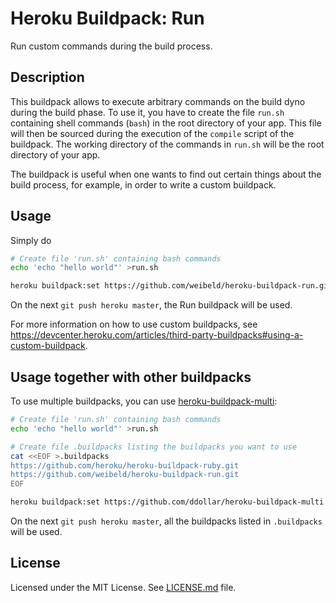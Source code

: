 Heroku Buildpack: Run
=====================

Run custom commands during the build process.


Description
-----------

This buildpack allows to execute arbitrary commands on the build dyno during the build phase. To use it, you have to create the file `run.sh` containing shell commands (`bash`) in the root directory of your app. This file will then be sourced during the execution of the `compile` script of the buildpack. The working directory of the commands in `run.sh` will be the root directory of your app.

The buildpack is useful when one wants to find out certain things about the build process, for example, in order to write a custom buildpack.


Usage
-----

Simply do

~~~bash
# Create file 'run.sh' containing bash commands
echo 'echo "hello world"' >run.sh

heroku buildpack:set https://github.com/weibeld/heroku-buildpack-run.git
~~~

On the next `git push heroku master`, the Run buildpack will be used.

For more information on how to use custom buildpacks, see <https://devcenter.heroku.com/articles/third-party-buildpacks#using-a-custom-buildpack>.


Usage together with other buildpacks
------------------------------------

To use multiple buildpacks, you can use [heroku-buildpack-multi](
https://github.com/ddollar/heroku-buildpack-multi):

~~~bash
# Create file 'run.sh' containing bash commands
echo 'echo "hello world"' >run.sh

# Create file .buildpacks listing the buildpacks you want to use
cat <<EOF >.buildpacks
https://github.com/heroku/heroku-buildpack-ruby.git
https://github.com/weibeld/heroku-buildpack-run.git
EOF

heroku buildpack:set https://github.com/ddollar/heroku-buildpack-multi.git
~~~

On the next `git push heroku master`, all the buildpacks listed in `.buildpacks` will be used.


License
-------

Licensed under the MIT License. See [LICENSE.md](LICENSE.md) file.


